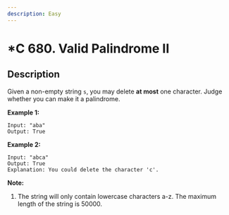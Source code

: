 ```yaml
---
description: Easy
---
```


# \*C 680. Valid Palindrome II

## Description

Given a non-empty string `s`, you may delete **at most** one character. Judge whether you can make it a palindrome.

**Example 1:**  


```text
Input: "aba"
Output: True
```

**Example 2:**  


```text
Input: "abca"
Output: True
Explanation: You could delete the character 'c'.
```

**Note:**  


1. The string will only contain lowercase characters a-z. The maximum length of the string is 50000.

